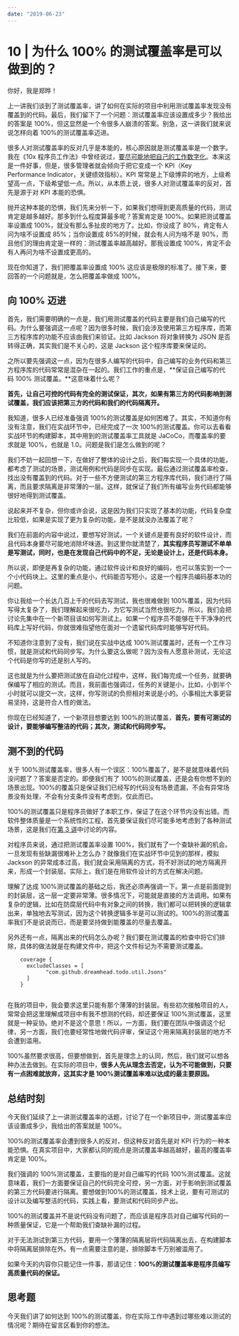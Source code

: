 ```yaml
---
date: "2019-06-23"
---  
```

      
# 10 | 为什么 100% 的测试覆盖率是可以做到的？
你好，我是郑晔！

上一讲我们谈到了测试覆盖率，讲了如何在实际的项目中利用测试覆盖率发现没有覆盖到的代码。最后，我们留下了一个问题：测试覆盖率应该设置成多少？我给出的答案是 100\%，但这显然是一个令很多人崩溃的答案。别急，这一讲我们就来说说怎样向着 100\%的测试覆盖率迈进。

很多人对测试覆盖率的反对几乎是本能的，核心原因就是测试覆盖率是一个数字。我在《10x 程序员工作法》中曾经说过，[要尽可能地把自己的工作数字化](https://time.geekbang.org/column/article/76929)。本来这是一件好事，但是，很多管理者就会倾向于把它变成一个 KPI（Key Performance Indicator，关键绩效指标）。KPI 常常是上下级博弈的地方，上级希望高一点，下级希望低一点。所以，从本质上说，很多人对测试覆盖率的反对，首先是源于对 KPI 本能的恐惧。

抛开这种本能的恐惧，我们先来分析一下，如果我们想得到更高质量的代码，测试肯定是越多越好。那多到什么程度算最多呢？答案肯定是 100\%。如果把测试覆盖率设置成 100\%，就没有那么多扯皮的地方了。比如，你设成了 80\%，肯定有人问为啥不设置成 85\%；当你设置成 85\%的时候，就会有人问为啥不是 90\%，而且他们的理由肯定是一样的：测试覆盖率越高越好。那我设置成 100\%，肯定不会有人再问为啥不设置成更高的。

<!-- [[[read_end]]] -->

现在你知道了，我们把覆盖率设置成 100\% 这应该是极限的标准了。接下来，要回答的一个问题就是，怎么把覆盖率做成 100\%。

## 向 100\% 迈进

首先，我们需要明确的一点是，我们用测试覆盖的代码主要是我们自己编写的代码。为什么要强调这一点呢？因为很多时候，我们会涉及使用第三方程序库，而第三方程序库的功能不应该由我们来验证。比如 Jackson 将对象转换为 JSON 是否转得正确，其实我们是不关心的，这是 Jackson 这个程序库要来保证的。

之所以要先强调这一点，因为在很多人编写的代码中，自己编写的业务代码和第三方程序库的代码常常是混杂在一起的。我们工作的重点是，**保证自己编写的代码 100\% 测试覆盖。**这意味着什么呢？

**首先，让自己可控的代码有完全的测试保证，其次，如果有第三方的代码影响到测试覆盖，我们应该把第三方的代码和我们的代码隔离开。**

我知道，很多人已经准备强调 100\%的测试覆盖是如何困难了。其实，不知道你有没有注意，我们在实战环节中，已经完成了一次 100\%的测试覆盖。你可以去看看实战环节的构建脚本，其中用到的测试覆盖率工具就是 JaCoCo，而覆盖率的要求就是 100\%，也就是 1.0。问题是我们是怎么做到的呢？

我们不妨一起回想一下，在做好了整体的设计之后，我们每实现一个具体的功能，都考虑了测试的场景，测试用例和代码是同步在实现。最后通过测试覆盖率检查，找出没有覆盖到的代码。对于一些不方便测试的第三方程序库代码，我们进行了隔离，而且要求隔离是非常薄的一层。这样，就保证了我们所有编写业务代码都能够很好地得到测试覆盖。

说起来并不复杂，但你或许会说，这是因为我们只实现了基本的功能，代码复杂度比较低，如果是实现了更为复杂的功能，是不是就没办法覆盖了呢？

我们在前面的内容中说过，要想写好测试，一个关键点是要有良好的软件设计，而且代码本身要尽可能地消除坏味道。到这里你就清楚了，**其实程序员写测试不单单是写测试，同时，也是在发现自己代码中的不足，无论是设计上，还是代码本身。**

所以说，即便是再复杂的功能，通过软件设计和良好的编码，也可以落实到一个一个小代码块上。这里的重点是小，代码能否写短小，这是一个程序员编码基本功的问题。

你让我给一个长达几百上千的代码去写测试，我也很难做到 100\%覆盖，因为代码写得太复杂了，我们理解起来很吃力，为它写测试当然也很吃力。所以，我们会把讨论先集中在一个新项目该如何写测试上。如果一个程序员不能够在干干净净的代码库上写好代码，你就很难指望他在面对一个遗留代码库时能够写好代码。

不知道你注意到了没有，我们说在实战中达成 100\%测试覆盖时，还有一个工作习惯，就是测试和代码同步写。为什么要这么做呢？因为没有人愿意补测试，无论这个代码是你写的还是别人写的。

这也就是为什么要把测试放在自动化过程中，这样，我们每完成一个任务，就要确保编写了相应的测试。而且，我前面也强调过，任务的关键是小，比如，小到半个小时就可以提交一次，这样，你写测试的负担相对来说是小的。小事相比大事更容易坚持，这是符合人性的做法。

你现在已经知道了，一个新项目想要达到 100\%的测试覆盖，**首先，要有可测试的设计，要能够编写整洁的代码；其次，测试和代码同步写。**

## 测不到的代码

关于 100\%测试覆盖率，很多人有一个误区：100\%覆盖了，是不是就意味着代码没问题了？答案是否定的。即便我们有了 100\%的测试覆盖，还是会有你想不到的场景出现。100\%的覆盖只是保证我们已经写的代码没有场景遗漏，不会有异常场景没有处理，不会有分支条件没有考虑到，仅此而已。

100\%的测试覆盖只是程序员做好了本职工作，保证了在这个环节内没有出错。而软件整体质量是一个系统性的工程，首先要保证我们尽可能多地考虑到了各种测试场景，这是我们在[第 3 讲](https://time.geekbang.org/column/article/405774)中讨论的内容。

对程序员来说，通过把测试覆盖率设置 100\%，我们就有了一个查缺补漏的机会。一旦发现有些缺漏很难补上怎么办？就像我们在实战环节中见到的那样，模拟 Jackson 的异常成本过高，我们就会采用隔离的方式，将不好测试的地方隔离开来，形成一个封装层。实际上，我们是在用软件设计的方式在解决问题。

理解了达成 100\%测试覆盖的基础之后，我还必须再强调一下。第一点是前面提到的封装层，这一层一定要非常薄。很多情况下，可能就是直接的方法调用。如果有复杂的逻辑，比如在防腐层代码中有对象之间的转换，我们都可以把转换的逻辑拿出来，单独地去写测试，因为这个转换逻辑多半是可以测试的。100\%的测试覆盖率我们不是说说而已，而是要坚持做到能覆盖的尽量去覆盖。

另外还有一点，隔离出来的代码怎么办呢？我们要在测试覆盖的检查中将它们排除，具体的做法就是在构建文件中，把这个文件标记为不需要测试覆盖。

```
    coverage {
      excludeClasses = [
            "com.github.dreamhead.todo.util.Jsons"
      ]
    }
    

```

在我的项目中，我会要求这里只能有那个薄薄的封装层。有些初次接触项目的人，常常会把这里理解成项目中有我不想测的代码，却还要保证 100\%测试覆盖，这里就是一种妥协。绝对不是这个意思！所以，一方面，我们要在团队中强调这个纪律，另一方面，我们也要经常性地做代码评审，保证这个用来隔离封装层的地方不会遭到滥用。

100\%虽然要求很高，但要想做到，首先是理念上的认同，然后，我们就可以想各种办法去做到。在实际的项目中，**很多人先从理念去否定，认为不可能做到，只要有一点困难就放弃，这其实才是 100\%测试覆盖率难以达成的最主要原因。**

## 总结时刻

今天我们延续了上一讲测试覆盖率的话题，讨论了在一个新项目中，测试覆盖率应该设置成多少，我给出的答案就是 100\%。

100\%的测试覆盖率会遭到很多人的反对，但这种反对首先是对 KPI 行为的一种本能恐惧。在真实项目中，大家都认同的观点是测试覆盖率越高越好，最高的覆盖率肯定是 100\%。

我们强调的 100\%测试覆盖，主要指的是对自己编写的代码 100\%测试覆盖。这就意味着，我们一方面要保证自己的代码完全可控，另一方面，对于影响到测试覆盖的第三方代码要进行隔离。要想做到100\%的测试覆盖，技术上说，要有可测试的设计以及编写整洁的代码，实践上看，要测试和代码同步产出。

100\%的测试覆盖并不是说代码没有问题了，而应该是程序员对自己编写代码的一种质量保证，它是一个帮助我们查缺补漏的过程。

对于无法测试到第三方代码，要用一个薄薄的隔离层将代码隔离出去，在构建脚本中将隔离层排除在外。有一点需要注意的是，排除脚本千万别被滥用了。

如果今天的内容你只能记住一件事，那请记住：**100\%的测试覆盖率是程序员编写高质量代码的保证。**

## 思考题

今天我们讲了如何达到 100\%的测试覆盖，你在实际工作中遇到过哪些难以测试的情况呢？期待在留言区看到你的想法。